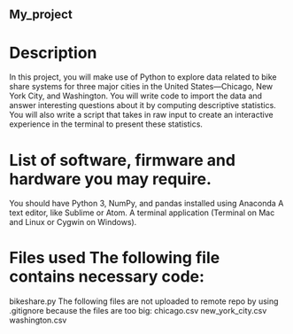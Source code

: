 ## My_project
# Description
In this project, you will make use of Python to explore data related to bike share systems for three major cities in the United States—Chicago, New York City, and Washington. You will write code to import the data and answer interesting questions about it by computing descriptive statistics. You will also write a script that takes in raw input to create an interactive experience in the terminal to present these statistics.  
# List of software, firmware and hardware you may require. 
You should have Python 3, NumPy, and pandas installed using Anaconda A text editor, like Sublime or Atom. A terminal application (Terminal on Mac and Linux or Cygwin on Windows). 
# Files used The following file contains necessary code: 
bikeshare.py 
The following files are not uploaded to remote repo by using .gitignore because the files are too big: 
chicago.csv 
new_york_city.csv 
washington.csv
